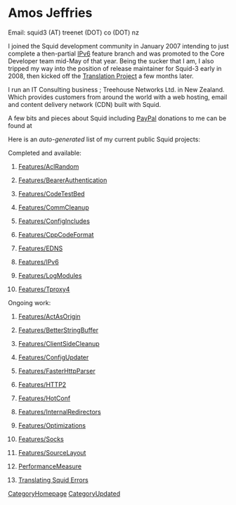 # Amos Jeffries

Email: squid3 (AT) treenet (DOT) co (DOT) nz

I joined the Squid development community in January 2007 intending to
just complete a then-partial
[IPv6](https://wiki.squid-cache.org/AmosJeffries/Features/IPv6#) feature
branch and was promoted to the Core Developer team mid-May of that year.
Being the sucker that I am, I also tripped my way into the position of
release maintainer for Squid-3 early in 2008, then kicked off the
[Translation
Project](https://wiki.squid-cache.org/AmosJeffries/Translations#) a few
months later.

I run an IT Consulting business [](http://www.treenet.co.nz); Treehouse
Networks Ltd. in New Zealand. Which provides customers from around the
world with a web hosting, email and content delivery network (CDN) built
with Squid.

A few bits and pieces about Squid including
[PayPal](https://wiki.squid-cache.org/AmosJeffries/PayPal#) donations to
me can be found at [](http://www.treenet.co.nz/projects/squid/)

Here is an *auto-generated* list of my current public Squid projects:

Completed and available:

1.  [Features/AclRandom](https://wiki.squid-cache.org/AmosJeffries/Features/AclRandom#)

2.  [Features/BearerAuthentication](https://wiki.squid-cache.org/AmosJeffries/Features/BearerAuthentication#)

3.  [Features/CodeTestBed](https://wiki.squid-cache.org/AmosJeffries/Features/CodeTestBed#)

4.  [Features/CommCleanup](https://wiki.squid-cache.org/AmosJeffries/Features/CommCleanup#)

5.  [Features/ConfigIncludes](https://wiki.squid-cache.org/AmosJeffries/Features/ConfigIncludes#)

6.  [Features/CppCodeFormat](https://wiki.squid-cache.org/AmosJeffries/Features/CppCodeFormat#)

7.  [Features/EDNS](https://wiki.squid-cache.org/AmosJeffries/Features/EDNS#)

8.  [Features/IPv6](https://wiki.squid-cache.org/AmosJeffries/Features/IPv6#)

9.  [Features/LogModules](https://wiki.squid-cache.org/AmosJeffries/Features/LogModules#)

10. [Features/Tproxy4](https://wiki.squid-cache.org/AmosJeffries/Features/Tproxy4#)

Ongoing work:

1.  [Features/ActAsOrigin](https://wiki.squid-cache.org/AmosJeffries/Features/ActAsOrigin#)

2.  [Features/BetterStringBuffer](https://wiki.squid-cache.org/AmosJeffries/Features/BetterStringBuffer#)

3.  [Features/ClientSideCleanup](https://wiki.squid-cache.org/AmosJeffries/Features/ClientSideCleanup#)

4.  [Features/ConfigUpdater](https://wiki.squid-cache.org/AmosJeffries/Features/ConfigUpdater#)

5.  [Features/FasterHttpParser](https://wiki.squid-cache.org/AmosJeffries/Features/FasterHttpParser#)

6.  [Features/HTTP2](https://wiki.squid-cache.org/AmosJeffries/Features/HTTP2#)

7.  [Features/HotConf](https://wiki.squid-cache.org/AmosJeffries/Features/HotConf#)

8.  [Features/InternalRedirectors](https://wiki.squid-cache.org/AmosJeffries/Features/InternalRedirectors#)

9.  [Features/Optimizations](https://wiki.squid-cache.org/AmosJeffries/Features/Optimizations#)

10. [Features/Socks](https://wiki.squid-cache.org/AmosJeffries/Features/Socks#)

11. [Features/SourceLayout](https://wiki.squid-cache.org/AmosJeffries/Features/SourceLayout#)

12. [PerformanceMeasure](https://wiki.squid-cache.org/AmosJeffries/PerformanceMeasure#)

13. [Translating Squid
    Errors](https://wiki.squid-cache.org/AmosJeffries/Translations#)

[CategoryHomepage](https://wiki.squid-cache.org/AmosJeffries/CategoryHomepage#)
[CategoryUpdated](https://wiki.squid-cache.org/AmosJeffries/CategoryUpdated#)
